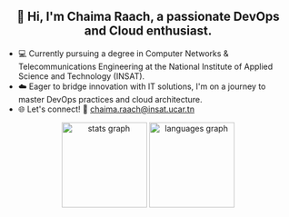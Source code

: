 <div align="center">
  <h2>
    👋 Hi, I'm Chaima Raach, a passionate DevOps and Cloud enthusiast.
  </h2>
  <ul align="left">
    <li>💻 Currently pursuing a degree in Computer Networks & Telecommunications Engineering at the National Institute of Applied Science and Technology (INSAT).</li>
    <li>☁️ Eager to bridge innovation with IT solutions, I'm on a journey to master DevOps practices and cloud architecture.</li>
    <li>🌐 Let's connect! 🚀 <a href="mailto:chaima.raach@insat.ucar.tn">chaima.raach@insat.ucar.tn</a></li>
  </ul>
  <div>
    <img src="https://github-readme-stats.vercel.app/api?username=chaimaraachh&hide_title=false&hide_rank=false&show_icons=true&count_private=true&disable_animations=false&theme=dracula&locale=en&hide_border=false" height="150" alt="stats graph" />
    <img src="https://github-readme-stats.vercel.app/api/top-langs?username=chaimaraachh&locale=en&hide_title=false&layout=compact&card_width=320&langs_count=10&theme=dracula&hide_border=false" height="150" alt="languages graph" />
  </div>
</div>
